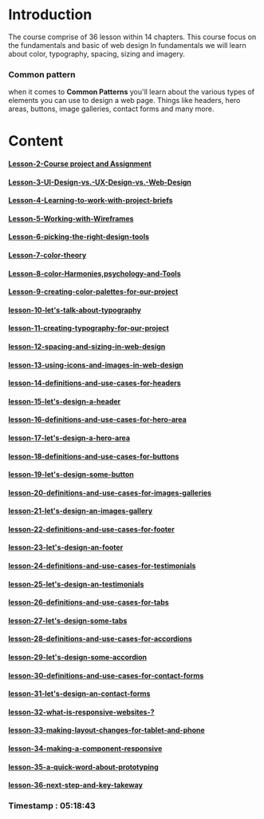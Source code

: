 
# Introduction 

The course comprise of  36 lesson within 14 chapters. This course focus on the fundamentals and basic of web design
 In fundamentals we will learn about color, typography, spacing, sizing and imagery.

### Common pattern

when it comes to **Common Patterns** you'll learn about the various types of elements you can use to design a web page. Things like headers, hero areas, buttons, image galleries, contact forms and many more.

# Content

#### [Lesson-2-Course project and Assignment](./Lesson-2-Course-project-and-Assignment.md)

#### [Lesson-3-UI-Design-vs.-UX-Design-vs.-Web-Design](./Lesson-3-UI-Design-vs.-UX-Design-vs.-Web-Design.md)

#### [Lesson-4-Learning-to-work-with-project-briefs](./Lesson-4-Learning-to-work-with-project-briefs.md)

#### [Lesson-5-Working-with-Wireframes](./Lesson-5-Working-with-Wireframes.md)

#### [Lesson-6-picking-the-right-design-tools](./Lesson-6-picking-the-right-design-tools.md)

#### [Lesson-7-color-theory](./Lesson-7-color-theory.md)

#### [Lesson-8-color-Harmonies,psychology-and-Tools](./Lesson-8-color-Harmonies,psychology-and-Tools.md)

#### [Lesson-9-creating-color-palettes-for-our-project](./Lesson-9-creating-color-palettes-for-our-project.md)

#### [lesson-10-let's-talk-about-typography](./lesson-10-let's-talk-about-typography.md)

#### [lesson-11-creating-typography-for-our-project](./lesson-11-creating-typography-for-our-project.md)

#### [lesson-12-spacing-and-sizing-in-web-design](./lesson-12-spacing-and-sizing-in-web-design.md)

#### [lesson-13-using-icons-and-images-in-web-design](./lesson-13-using-icons-and-images-in-web-design.md)

#### [lesson-14-definitions-and-use-cases-for-headers](./lesson-14-definitions-and-use-cases-for-headers.md)

#### [lesson-15-let's-design-a-header](./lesson-15-let's-design-a-header.md)

#### [lesson-16-definitions-and-use-cases-for-hero-area](./lesson-16-definitions-and-use-cases-for-hero-area.md)

#### [lesson-17-let's-design-a-hero-area](./lesson-17-let's-design-a-hero-area.md)

#### [lesson-18-definitions-and-use-cases-for-buttons](./lesson-18-definitions-and-use-cases-for-buttons.md)

#### [lesson-19-let's-design-some-button](lesson-19-let's-design-some-button.md)

#### [lesson-20-definitions-and-use-cases-for-images-galleries](./lesson-20-definitions-and-use-cases-for-images-galleries.md)

#### [lesson-21-let's-design-an-images-gallery](./lesson-21-let's-design-an-images-gallery.md)

#### [lesson-22-definitions-and-use-cases-for-footer](./lesson-22-definitions-and-use-cases-for-footer.md)

#### [lesson-23-let's-design-an-footer](./lesson-23-let's-design-an-footer.md)

#### [lesson-24-definitions-and-use-cases-for-testimonials](./lesson-24-definitions-and-use-cases-for-testimonials.md)

#### [lesson-25-let's-design-an-testimonials](./lesson-25-let's-design-an-testimonials.md)

#### [lesson-26-definitions-and-use-cases-for-tabs](./lesson-26-definitions-and-use-cases-for-tabs.md)

#### [lesson-27-let's-design-some-tabs](./lesson-27-let's-design-some-tabs.md)

#### [lesson-28-definitions-and-use-cases-for-accordions](lesson-28-definitions-and-use-cases-for-accordions.md)

#### [lesson-29-let's-design-some-accordion](./lesson-29-let's-design-some-accordion.md)

#### [lesson-30-definitions-and-use-cases-for-contact-forms](lesson-30-definitions-and-use-cases-for-contact-forms.md)

#### [lesson-31-let's-design-an-contact-forms](./lesson-31-let's-design-an-contact-forms.md)

#### [lesson-32-what-is-responsive-websites-?](./lesson-32-what-is-responsive-websites.md)

#### [lesson-33-making-layout-changes-for-tablet-and-phone](./lesson-33-making-layout-changes-for-tablet-and-phone.md)

#### [lesson-34-making-a-component-responsive](./lesson-34-making-a-component-responsive.md)

#### [lesson-35-a-quick-word-about-prototyping](./lesson-35-a-quick-word-about-prototyping.md)

#### [lesson-36-next-step-and-key-takeway](./lesson-36-next-step-and-key-takeway.md)


### Timestamp : 05:18:43

